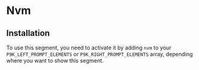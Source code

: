 # Nvm

## Installation

To use this segment, you need to activate it by adding `nvm` to your
`P9K_LEFT_PROMPT_ELEMENTS` or `P9K_RIGHT_PROMPT_ELEMENTS` array, depending
where you want to show this segment.
